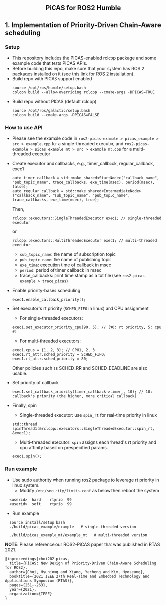 <h2 align="center">PiCAS for ROS2 Humble</h2>

## 1. Implementation of Priority-Driven Chain-Aware scheduling
### Setup
- This repository includes the PICAS-enabled rclcpp package and some example code that tests PICAS APIs.
- Before building this repo, make sure that your system has ROS 2 packages installed on it (see this [link](https://docs.ros.org/en/humble/Installation/Ubuntu-Install-Debians.html#) for ROS 2 installation).
- Build repo with PICAS support enabled
  ```
  source /opt/ros/humble/setup.bash
  colcon build --allow-overriding rclcpp --cmake-args -DPICAS=TRUE
  ```
- Build repo  without PICAS (default rclcpp)
  ```
  source /opt/ros/galactic/setup.bash
  colcon build --cmake-args -DPICAS=FALSE
  ```

### How to use API
- Please see the example code in `ros2-picas-example > picas_example > src > example.cpp` for a single-threaded executor, and `ros2-picas-example > picas_example_mt > src > example_mt.cpp` for a multi-threaded executor
- Create executor and callbacks, e.g., timer_callback, regular_callback, exec1
  ```
  auto timer_callback = std::make_shared<StartNode>("callback_name", "pub_topic_name", trace_callbacks, exe_time(msec), period(msec), false);
  auto regular_callback = std::make_shared<IntermediateNode>("callback_name", "sub_topic_name", "pub_topic_name", trace_callbacks, exe_time(msec), true);
  ```
  Then, 
  ```
  rclcpp::executors::SingleThreadedExecutor exec1; // single-threaded executor
  ```
  or 
  ```
  rclcpp::executors::MultiThreadedExecutor exec1; // multi-threaded executor
  ```
  - `sub_topic_name`: the name of subscription topic
  - `pub_topic_name`: the name of publishing topic
  - `exe_time`: execution time of callback in msec
  - `period`: period of timer callback in msec
  - trace_callbacks: print time stamp as a txt file (see `ros2-picas-example > trace_picas`)
  
- Enable priority-based scheduling
  ```
  exec1.enable_callback_priority();
  ```
- Set executor's rt priority (`SCHED_FIFO` in linux) and CPU assignment
  - For single-threaded executors:
  ```
  exec1.set_executor_priority_cpu(90, 5); // (90: rt priority, 5: cpu #)
  ```  
  - For multi-threaded executors:
  ```
  exec1.cpus = {1, 2, 3}; // CPU1, 2, 3
  exec1.rt_attr.sched_priority = SCHED_FIFO;
  exec1.rt_attr.sched_priority = 80;
  ```
  Other policies such as SCHED_RR and SCHED_DEADLINE are also usable.
- Set priority of callback
  ```
  exec1.set_callback_priority(timer_callback->timer_, 10); // 10: callback's priority (the higher, more critical callback)
  ```
- Finally, spin
  - Single-threaded executor: use `spin_rt` for real-time priority in linux
  ```
  std::thread spinThread1(&rclcpp::executors::SingleThreadedExecutor::spin_rt, &exec1);
  ```
  - Multi-threaded executor: `spin` assigns each thread's rt priority and cpu affinity based on prespecified params.
  ```
  exec1.spin();
  ```
### Run example
- Use sudo authority when running ros2 package to leverage rt priority in linux system.
  - Modify `/etc/security/limits.conf` as below then reboot the system
```
  <userid>  hard    rtprio  99
  <userid>  soft    rtprio  99
```
- Run example
```
  source install/setup.bash
  ./build/picas_example/example   # single-threaded version

  ./build/picas_example_mt/example_mt   # multi-threaded version
```

**NOTE**: Please reference our ROS2-PiCAS paper that was published in RTAS 2021.
```
@inproceedings{choi2021picas,
  title={PiCAS: New Design of Priority-Driven Chain-Aware Scheduling for ROS2},
  author={Choi, Hyunjong and Xiang, Yecheng and Kim, Hyoseung},
  booktitle={2021 IEEE 27th Real-Time and Embedded Technology and Applications Symposium (RTAS)},
  pages={251--263},
  year={2021},
  organization={IEEE}
}
```
